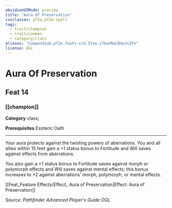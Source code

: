 ```yaml
---
obsidianUIMode: preview
title: "Aura Of Preservation"
cssclasses: pf2e,pf2e-spell
tags:
  - trait/champion
  - trait/common
  - category/class
aliases: "Compendium.pf2e.feats-srd.Item.z7kwVNaCB4oJs3Fe"
license: OGL
---
```

# Aura Of Preservation
## Feat 14
### [[champion]]

**Category** class; 



**Prerequisites** Esoteric Oath
* * *
Your aura protects against the twisting powers of aberrations. You and all allies within 15 feet gain a +1 status bonus to Fortitude and Will saves against effects from aberrations.

You also gain a +1 status bonus to Fortitude saves against morph or polymorph effects and Will saves against mental effects; this bonus increases to +2 against aberrations' morph, polymorph, or mental effects.

[[Feat_Feature Effects/Effect_ Aura of Preservation|Effect: Aura of Preservation]]

*Source: Pathfinder Advanced Player's Guide*
*OGL*